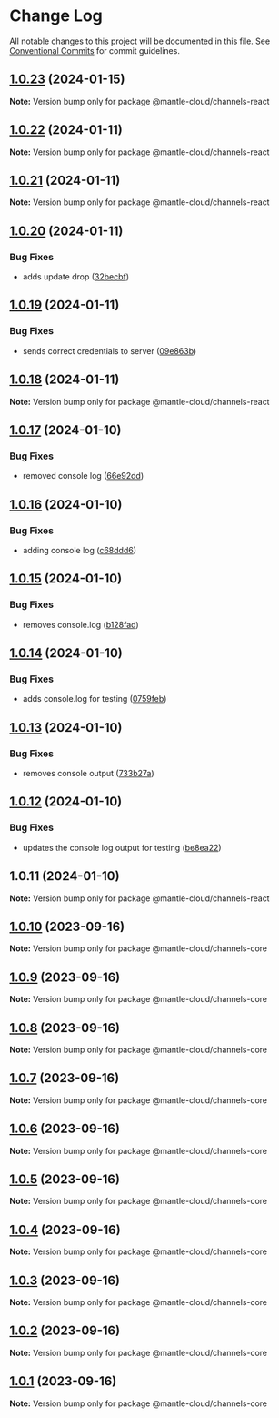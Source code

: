 # Change Log

All notable changes to this project will be documented in this file.
See [Conventional Commits](https://conventionalcommits.org) for commit guidelines.

## [1.0.23](https://github.com/mantle-cloud/mantle-js-sdk/compare/@mantle-cloud/channels-react@1.0.22...@mantle-cloud/channels-react@1.0.23) (2024-01-15)

**Note:** Version bump only for package @mantle-cloud/channels-react





## [1.0.22](https://github.com/mantle-cloud/mantle-js-sdk/compare/@mantle-cloud/channels-react@1.0.21...@mantle-cloud/channels-react@1.0.22) (2024-01-11)

**Note:** Version bump only for package @mantle-cloud/channels-react





## [1.0.21](https://github.com/mantle-cloud/mantle-js-sdk/compare/@mantle-cloud/channels-react@1.0.20...@mantle-cloud/channels-react@1.0.21) (2024-01-11)

**Note:** Version bump only for package @mantle-cloud/channels-react





## [1.0.20](https://github.com/mantle-cloud/mantle-js-sdk/compare/@mantle-cloud/channels-react@1.0.19...@mantle-cloud/channels-react@1.0.20) (2024-01-11)


### Bug Fixes

* adds update drop ([32becbf](https://github.com/mantle-cloud/mantle-js-sdk/commit/32becbffc3e6dfc5477c6be8c373ee4a3de2087b))





## [1.0.19](https://github.com/mantle-cloud/mantle-js-sdk/compare/@mantle-cloud/channels-react@1.0.18...@mantle-cloud/channels-react@1.0.19) (2024-01-11)


### Bug Fixes

* sends correct credentials to server ([09e863b](https://github.com/mantle-cloud/mantle-js-sdk/commit/09e863bc9966613596924f5959a1c017d92439ee))





## [1.0.18](https://github.com/mantle-cloud/mantle-js-sdk/compare/@mantle-cloud/channels-react@1.0.17...@mantle-cloud/channels-react@1.0.18) (2024-01-11)

**Note:** Version bump only for package @mantle-cloud/channels-react





## [1.0.17](https://github.com/mantle-cloud/mantle-js-sdk/compare/@mantle-cloud/channels-react@1.0.16...@mantle-cloud/channels-react@1.0.17) (2024-01-10)


### Bug Fixes

* removed console log ([66e92dd](https://github.com/mantle-cloud/mantle-js-sdk/commit/66e92dd3c142f7afc0747dca43cc45c84de27290))





## [1.0.16](https://github.com/mantle-cloud/mantle-js-sdk/compare/@mantle-cloud/channels-react@1.0.15...@mantle-cloud/channels-react@1.0.16) (2024-01-10)


### Bug Fixes

* adding console log ([c68ddd6](https://github.com/mantle-cloud/mantle-js-sdk/commit/c68ddd63f6977ed3a966933e97cd7554f2f812bd))





## [1.0.15](https://github.com/mantle-cloud/mantle-js-sdk/compare/@mantle-cloud/channels-react@1.0.14...@mantle-cloud/channels-react@1.0.15) (2024-01-10)


### Bug Fixes

* removes console.log ([b128fad](https://github.com/mantle-cloud/mantle-js-sdk/commit/b128fad54c61c8945f16517ac63395fec7fc298a))





## [1.0.14](https://github.com/mantle-cloud/mantle-js-sdk/compare/@mantle-cloud/channels-react@1.0.13...@mantle-cloud/channels-react@1.0.14) (2024-01-10)


### Bug Fixes

* adds console.log for testing ([0759feb](https://github.com/mantle-cloud/mantle-js-sdk/commit/0759feb05cefbd5000bf947e7f55e3aa97c20bbf))





## [1.0.13](https://github.com/mantle-cloud/mantle-js-sdk/compare/@mantle-cloud/channels-react@1.0.12...@mantle-cloud/channels-react@1.0.13) (2024-01-10)


### Bug Fixes

* removes console output ([733b27a](https://github.com/mantle-cloud/mantle-js-sdk/commit/733b27a8d20b8215914d46261e64e0d1ec2198d6))





## [1.0.12](https://github.com/mantle-cloud/mantle-js-sdk/compare/@mantle-cloud/channels-react@1.0.11...@mantle-cloud/channels-react@1.0.12) (2024-01-10)


### Bug Fixes

* updates the console log output for testing ([be8ea22](https://github.com/mantle-cloud/mantle-js-sdk/commit/be8ea22362a17e53e4bb0a24f3da649f80252b2a))





## 1.0.11 (2024-01-10)

**Note:** Version bump only for package @mantle-cloud/channels-react





## [1.0.10](https://github.com/mantle-cloud/mantle-js-sdk/compare/@mantle-cloud/channels-core@1.0.9...@mantle-cloud/channels-core@1.0.10) (2023-09-16)

**Note:** Version bump only for package @mantle-cloud/channels-core





## [1.0.9](https://github.com/mantle-cloud/mantle-js-sdk/compare/@mantle-cloud/channels-core@1.0.8...@mantle-cloud/channels-core@1.0.9) (2023-09-16)

**Note:** Version bump only for package @mantle-cloud/channels-core





## [1.0.8](https://github.com/mantle-cloud/mantle-js-sdk/compare/@mantle-cloud/channels-core@1.0.7...@mantle-cloud/channels-core@1.0.8) (2023-09-16)

**Note:** Version bump only for package @mantle-cloud/channels-core





## [1.0.7](https://github.com/mantle-cloud/mantle-js-sdk/compare/@mantle-cloud/channels-core@1.0.6...@mantle-cloud/channels-core@1.0.7) (2023-09-16)

**Note:** Version bump only for package @mantle-cloud/channels-core





## [1.0.6](https://github.com/mantle-cloud/mantle-js-sdk/compare/@mantle-cloud/channels-core@1.0.5...@mantle-cloud/channels-core@1.0.6) (2023-09-16)

**Note:** Version bump only for package @mantle-cloud/channels-core





## [1.0.5](https://github.com/mantle-cloud/mantle-js-sdk/compare/@mantle-cloud/channels-core@1.0.4...@mantle-cloud/channels-core@1.0.5) (2023-09-16)

**Note:** Version bump only for package @mantle-cloud/channels-core





## [1.0.4](https://github.com/mantle-cloud/mantle-js-sdk/compare/@mantle-cloud/channels-core@1.0.3...@mantle-cloud/channels-core@1.0.4) (2023-09-16)

**Note:** Version bump only for package @mantle-cloud/channels-core





## [1.0.3](https://github.com/mantle-cloud/mantle-js-sdk/compare/@mantle-cloud/channels-core@1.0.2...@mantle-cloud/channels-core@1.0.3) (2023-09-16)

**Note:** Version bump only for package @mantle-cloud/channels-core





## [1.0.2](https://github.com/mantle-cloud/mantle-js-sdk/compare/@mantle-cloud/channels-core@1.0.1...@mantle-cloud/channels-core@1.0.2) (2023-09-16)

**Note:** Version bump only for package @mantle-cloud/channels-core





## [1.0.1](https://github.com/mantle-cloud/mantle-js-sdk/compare/@mantle-cloud/channels-core@1.1.0...@mantle-cloud/channels-core@1.0.1) (2023-09-16)

**Note:** Version bump only for package @mantle-cloud/channels-core
